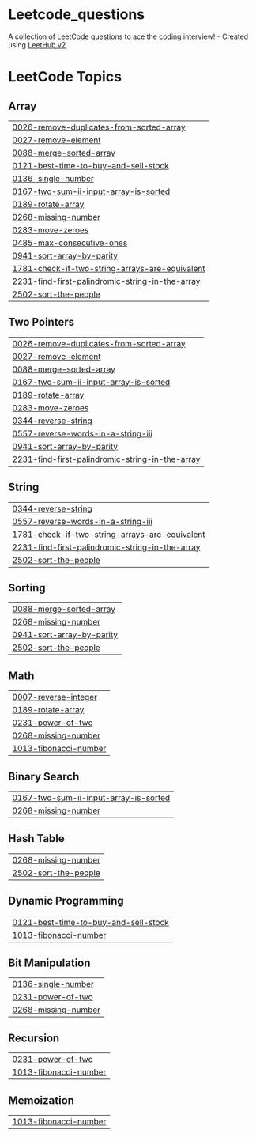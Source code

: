 # Leetcode_questions
A collection of LeetCode questions to ace the coding interview! - Created using [LeetHub v2](https://github.com/arunbhardwaj/LeetHub-2.0)

<!---LeetCode Topics Start-->
# LeetCode Topics
## Array
|  |
| ------- |
| [0026-remove-duplicates-from-sorted-array](https://github.com/Amitrawat12/Leetcode_questions/tree/master/0026-remove-duplicates-from-sorted-array) |
| [0027-remove-element](https://github.com/Amitrawat12/Leetcode_questions/tree/master/0027-remove-element) |
| [0088-merge-sorted-array](https://github.com/Amitrawat12/Leetcode_questions/tree/master/0088-merge-sorted-array) |
| [0121-best-time-to-buy-and-sell-stock](https://github.com/Amitrawat12/Leetcode_questions/tree/master/0121-best-time-to-buy-and-sell-stock) |
| [0136-single-number](https://github.com/Amitrawat12/Leetcode_questions/tree/master/0136-single-number) |
| [0167-two-sum-ii-input-array-is-sorted](https://github.com/Amitrawat12/Leetcode_questions/tree/master/0167-two-sum-ii-input-array-is-sorted) |
| [0189-rotate-array](https://github.com/Amitrawat12/Leetcode_questions/tree/master/0189-rotate-array) |
| [0268-missing-number](https://github.com/Amitrawat12/Leetcode_questions/tree/master/0268-missing-number) |
| [0283-move-zeroes](https://github.com/Amitrawat12/Leetcode_questions/tree/master/0283-move-zeroes) |
| [0485-max-consecutive-ones](https://github.com/Amitrawat12/Leetcode_questions/tree/master/0485-max-consecutive-ones) |
| [0941-sort-array-by-parity](https://github.com/Amitrawat12/Leetcode_questions/tree/master/0941-sort-array-by-parity) |
| [1781-check-if-two-string-arrays-are-equivalent](https://github.com/Amitrawat12/Leetcode_questions/tree/master/1781-check-if-two-string-arrays-are-equivalent) |
| [2231-find-first-palindromic-string-in-the-array](https://github.com/Amitrawat12/Leetcode_questions/tree/master/2231-find-first-palindromic-string-in-the-array) |
| [2502-sort-the-people](https://github.com/Amitrawat12/Leetcode_questions/tree/master/2502-sort-the-people) |
## Two Pointers
|  |
| ------- |
| [0026-remove-duplicates-from-sorted-array](https://github.com/Amitrawat12/Leetcode_questions/tree/master/0026-remove-duplicates-from-sorted-array) |
| [0027-remove-element](https://github.com/Amitrawat12/Leetcode_questions/tree/master/0027-remove-element) |
| [0088-merge-sorted-array](https://github.com/Amitrawat12/Leetcode_questions/tree/master/0088-merge-sorted-array) |
| [0167-two-sum-ii-input-array-is-sorted](https://github.com/Amitrawat12/Leetcode_questions/tree/master/0167-two-sum-ii-input-array-is-sorted) |
| [0189-rotate-array](https://github.com/Amitrawat12/Leetcode_questions/tree/master/0189-rotate-array) |
| [0283-move-zeroes](https://github.com/Amitrawat12/Leetcode_questions/tree/master/0283-move-zeroes) |
| [0344-reverse-string](https://github.com/Amitrawat12/Leetcode_questions/tree/master/0344-reverse-string) |
| [0557-reverse-words-in-a-string-iii](https://github.com/Amitrawat12/Leetcode_questions/tree/master/0557-reverse-words-in-a-string-iii) |
| [0941-sort-array-by-parity](https://github.com/Amitrawat12/Leetcode_questions/tree/master/0941-sort-array-by-parity) |
| [2231-find-first-palindromic-string-in-the-array](https://github.com/Amitrawat12/Leetcode_questions/tree/master/2231-find-first-palindromic-string-in-the-array) |
## String
|  |
| ------- |
| [0344-reverse-string](https://github.com/Amitrawat12/Leetcode_questions/tree/master/0344-reverse-string) |
| [0557-reverse-words-in-a-string-iii](https://github.com/Amitrawat12/Leetcode_questions/tree/master/0557-reverse-words-in-a-string-iii) |
| [1781-check-if-two-string-arrays-are-equivalent](https://github.com/Amitrawat12/Leetcode_questions/tree/master/1781-check-if-two-string-arrays-are-equivalent) |
| [2231-find-first-palindromic-string-in-the-array](https://github.com/Amitrawat12/Leetcode_questions/tree/master/2231-find-first-palindromic-string-in-the-array) |
| [2502-sort-the-people](https://github.com/Amitrawat12/Leetcode_questions/tree/master/2502-sort-the-people) |
## Sorting
|  |
| ------- |
| [0088-merge-sorted-array](https://github.com/Amitrawat12/Leetcode_questions/tree/master/0088-merge-sorted-array) |
| [0268-missing-number](https://github.com/Amitrawat12/Leetcode_questions/tree/master/0268-missing-number) |
| [0941-sort-array-by-parity](https://github.com/Amitrawat12/Leetcode_questions/tree/master/0941-sort-array-by-parity) |
| [2502-sort-the-people](https://github.com/Amitrawat12/Leetcode_questions/tree/master/2502-sort-the-people) |
## Math
|  |
| ------- |
| [0007-reverse-integer](https://github.com/Amitrawat12/Leetcode_questions/tree/master/0007-reverse-integer) |
| [0189-rotate-array](https://github.com/Amitrawat12/Leetcode_questions/tree/master/0189-rotate-array) |
| [0231-power-of-two](https://github.com/Amitrawat12/Leetcode_questions/tree/master/0231-power-of-two) |
| [0268-missing-number](https://github.com/Amitrawat12/Leetcode_questions/tree/master/0268-missing-number) |
| [1013-fibonacci-number](https://github.com/Amitrawat12/Leetcode_questions/tree/master/1013-fibonacci-number) |
## Binary Search
|  |
| ------- |
| [0167-two-sum-ii-input-array-is-sorted](https://github.com/Amitrawat12/Leetcode_questions/tree/master/0167-two-sum-ii-input-array-is-sorted) |
| [0268-missing-number](https://github.com/Amitrawat12/Leetcode_questions/tree/master/0268-missing-number) |
## Hash Table
|  |
| ------- |
| [0268-missing-number](https://github.com/Amitrawat12/Leetcode_questions/tree/master/0268-missing-number) |
| [2502-sort-the-people](https://github.com/Amitrawat12/Leetcode_questions/tree/master/2502-sort-the-people) |
## Dynamic Programming
|  |
| ------- |
| [0121-best-time-to-buy-and-sell-stock](https://github.com/Amitrawat12/Leetcode_questions/tree/master/0121-best-time-to-buy-and-sell-stock) |
| [1013-fibonacci-number](https://github.com/Amitrawat12/Leetcode_questions/tree/master/1013-fibonacci-number) |
## Bit Manipulation
|  |
| ------- |
| [0136-single-number](https://github.com/Amitrawat12/Leetcode_questions/tree/master/0136-single-number) |
| [0231-power-of-two](https://github.com/Amitrawat12/Leetcode_questions/tree/master/0231-power-of-two) |
| [0268-missing-number](https://github.com/Amitrawat12/Leetcode_questions/tree/master/0268-missing-number) |
## Recursion
|  |
| ------- |
| [0231-power-of-two](https://github.com/Amitrawat12/Leetcode_questions/tree/master/0231-power-of-two) |
| [1013-fibonacci-number](https://github.com/Amitrawat12/Leetcode_questions/tree/master/1013-fibonacci-number) |
## Memoization
|  |
| ------- |
| [1013-fibonacci-number](https://github.com/Amitrawat12/Leetcode_questions/tree/master/1013-fibonacci-number) |
<!---LeetCode Topics End-->